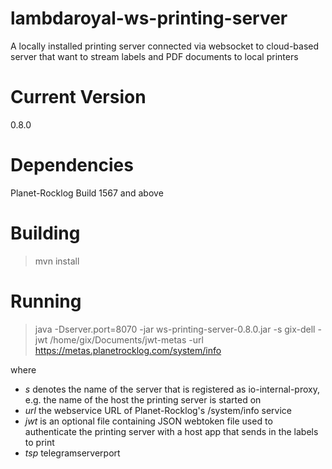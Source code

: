 # lambdaroyal-ws-printing-server
A locally installed printing server connected via websocket to cloud-based server that want to stream labels and PDF documents to local printers

# Current Version

0.8.0

# Dependencies

Planet-Rocklog Build 1567 and above

# Building

> mvn install

# Running

> java -Dserver.port=8070 -jar ws-printing-server-0.8.0.jar -s gix-dell -jwt /home/gix/Documents/jwt-metas -url https://metas.planetrocklog.com/system/info

where 

- *s* denotes the name of the server that is registered as io-internal-proxy, e.g. the name of the host the printing server is started on
- *url* the webservice URL of Planet-Rocklog's /system/info service
- *jwt* is an optional file containing JSON webtoken file used to authenticate the printing server with a host app that sends in the labels
to print
- *tsp* telegramserverport
